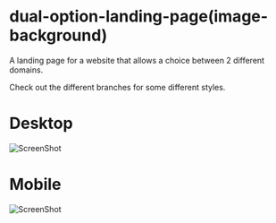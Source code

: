 # dual-option-landing-page(image-background)
A landing page for a website that allows a choice between 2 different domains.

Check out the different branches for some different styles.


# Desktop
![ScreenShot](https://raw.github.com/owentdoyler/dual-option-landing-page/image-background/screenshots/image-background.PNG)
# Mobile
![ScreenShot](https://raw.github.com/owentdoyler/dual-option-landing-page/image-background/screenshots/image-background-mobile.PNG)
